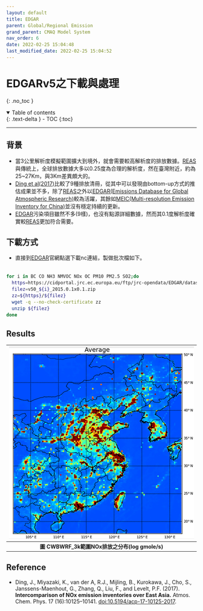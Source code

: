 ```yaml
---
layout: default
title: EDGAR
parent: Global/Regional Emission
grand_parent: CMAQ Model System
nav_order: 6
date: 2022-02-25 15:04:48
last_modified_date: 2022-02-25 15:04:52
---
```


# EDGARv5之下載與處理
{: .no_toc }

<details open markdown="block">
  <summary>
    Table of contents
  </summary>
  {: .text-delta }
- TOC
{:toc}
</details>

---

## 背景
- 當3公里解析度模擬範圍擴大到境外，就會需要較高解析度的排放數據。[REAS](/Focus-on-Air-Quality/REASnFMI/REAS/reas_download/)與傳統上，全球排放數據大多以0.25度為合理的解析度，然在臺灣附近，約為25~27Km，與3Km差異頗大的。
- [Ding et al(2017)](https://acp.copernicus.org/articles/17/10125/2017/acp-17-10125-2017.html)比較了9種排放清冊，從其中可以發現由bottom-up方式的推估成果並不多，除了[REAS](/Focus-on-Air-Quality/REASnFMI/REAS/reas_download/)之外以[EDGAR(Emissions Database for Global Atmospheric Research)](https://edgar.jrc.ec.europa.eu/)較為活躍，其餘如[MEIC(Multi-resolution Emission Inventory for China)](http://meicmodel.org/)並沒有穩定持續的更新。
- [EDGAR](https://edgar.jrc.ec.europa.eu/)污染項目雖然不多(9樣)，也沒有點源詳細數據，然而其0.1度解析度確實較[REAS](/Focus-on-Air-Quality/REASnFMI/REAS/reas_download/)更加符合需要。


## 下載方式
- 直接到[EDGAR](https://edgar.jrc.ec.europa.eu/)官網點選下載nc連結，製做批次檔如下。

```bash

for i in BC CO NH3 NMVOC NOx OC PM10 PM2.5 SO2;do
  https=https://cidportal.jrc.ec.europa.eu/ftp/jrc-opendata/EDGAR/datasets/v50_AP/${i}/TOTALS
  filez=v50_${i}_2015.0.1x0.1.zip
  zz=${https}/${filez}
  wget -q --no-check-certificate zz
  unzip ${filez}
done  
```



## Results

| ![NOx_EastAsia.PNG](https://github.com/sinotec2/Focus-on-Air-Quality/raw/main/assets/images/NOx_EastAsia.PNG) |
|:--:|
| <b>圖 CWBWRF_3k範圍NOx排放之分布(log gmole/s)</b>|  


## Reference
- Ding, J., Miyazaki, K., van der A, R.J., Mijling, B., Kurokawa, J., Cho, S., Janssens-Maenhout, G., Zhang, Q., Liu, F., and Levelt, P.F. (2017). **Intercomparison of NOx emission inventories over East Asia.** Atmos. Chem. Phys. 17 (16):10125–10141. [doi:10.5194/acp-17-10125-2017](https://acp.copernicus.org/articles/17/10125/2017/acp-17-10125-2017.pdf).

